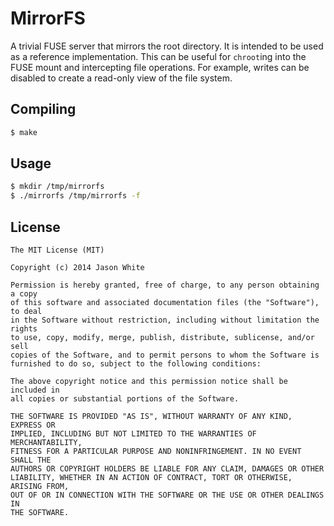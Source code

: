# MirrorFS

A trivial FUSE server that mirrors the root directory. It is intended to be used
as a reference implementation. This can be useful for `chroot`ing into the FUSE
mount and intercepting file operations. For example, writes can be disabled to
create a read-only view of the file system.


## Compiling

```bash
$ make
```

## Usage

```bash
$ mkdir /tmp/mirrorfs
$ ./mirrorfs /tmp/mirrorfs -f
```

## License

    The MIT License (MIT)

    Copyright (c) 2014 Jason White

    Permission is hereby granted, free of charge, to any person obtaining a copy
    of this software and associated documentation files (the "Software"), to deal
    in the Software without restriction, including without limitation the rights
    to use, copy, modify, merge, publish, distribute, sublicense, and/or sell
    copies of the Software, and to permit persons to whom the Software is
    furnished to do so, subject to the following conditions:

    The above copyright notice and this permission notice shall be included in
    all copies or substantial portions of the Software.

    THE SOFTWARE IS PROVIDED "AS IS", WITHOUT WARRANTY OF ANY KIND, EXPRESS OR
    IMPLIED, INCLUDING BUT NOT LIMITED TO THE WARRANTIES OF MERCHANTABILITY,
    FITNESS FOR A PARTICULAR PURPOSE AND NONINFRINGEMENT. IN NO EVENT SHALL THE
    AUTHORS OR COPYRIGHT HOLDERS BE LIABLE FOR ANY CLAIM, DAMAGES OR OTHER
    LIABILITY, WHETHER IN AN ACTION OF CONTRACT, TORT OR OTHERWISE, ARISING FROM,
    OUT OF OR IN CONNECTION WITH THE SOFTWARE OR THE USE OR OTHER DEALINGS IN
    THE SOFTWARE.
